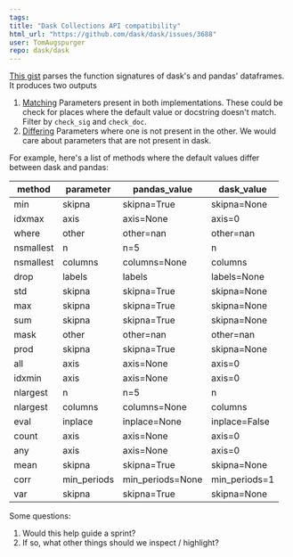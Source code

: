 ```yaml
---
tags: 
title: "Dask Collections API compatibility"
html_url: "https://github.com/dask/dask/issues/3688"
user: TomAugspurger
repo: dask/dask
---
```


[This gist](https://gist.github.com/b9c20a55c996c68d0437e70459345f09) parses the function signatures of dask's and pandas' dataframes. It produces two outputs

1. [Matching](https://docs.google.com/spreadsheets/d/1SD7AzJRxi6Dx8tblinIK52kNtiZnm0sv8yZOMxhLYMA/edit?usp=sharing)
    Parameters present in both implementations. These could be check for places where the default value or docstring doesn't match. Filter by `check_sig` and `check_doc`. 
2. [Differing](https://docs.google.com/spreadsheets/d/1qwUjS-LK4xV5EVjyh-vm15gKgw2xqfXUIGWmsEBAYms/edit?usp=sharing)
   Parameters where one is not present in the other. We would care about parameters that are not present in dask.

For example, here's a list of methods where the default values differ between dask and pandas:

method | parameter | pandas_value | dask_value
-- | -- | -- | --
min | skipna | skipna=True | skipna=None
idxmax | axis | axis=None | axis=0
where | other | other=nan | other=nan
nsmallest | n | n=5 | n
nsmallest | columns | columns=None | columns
drop | labels | labels | labels=None
std | skipna | skipna=True | skipna=None
max | skipna | skipna=True | skipna=None
sum | skipna | skipna=True | skipna=None
mask | other | other=nan | other=nan
prod | skipna | skipna=True | skipna=None
all | axis | axis=None | axis=0
idxmin | axis | axis=None | axis=0
nlargest | n | n=5 | n
nlargest | columns | columns=None | columns
eval | inplace | inplace=None | inplace=False
count | axis | axis=None | axis=0
any | axis | axis=None | axis=0
mean | skipna | skipna=True | skipna=None
corr | min_periods | min_periods=None | min_periods=1
var | skipna | skipna=True | skipna=None


Some questions:

1. Would this help guide a sprint?
2. If so, what other things should we inspect / highlight?